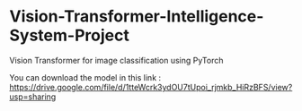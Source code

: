 # Vision-Transformer-Intelligence-System-Project
Vision Transformer for image classification using PyTorch

You can download the model in this link : https://drive.google.com/file/d/1tteWcrk3ydOU7tUpoi_rjmkb_HiRzBFS/view?usp=sharing


